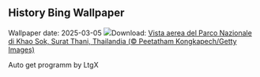 ## History Bing Wallpaper
Wallpaper date: 2025-03-05
![](https://www.bing.com/th?id=OHR.SuratThani_IT-IT0062631130_UHD.jpg&w=1000)Download: [Vista aerea del Parco Nazionale di Khao Sok, Surat Thani, Thailandia (© Peetatham Kongkapech/Getty Images)](https://www.bing.com/th?id=OHR.SuratThani_IT-IT0062631130_UHD.jpg)

Auto get programm by LtgX
